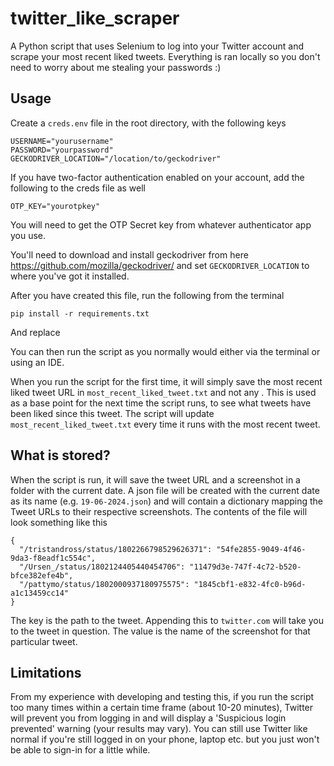 # twitter_like_scraper
A Python script that uses Selenium to log into your Twitter account and scrape your most recent liked tweets. Everything is ran locally so you don't need to worry about me stealing your passwords :)

## Usage

Create a `creds.env` file in the root directory, with the following keys
```
USERNAME="yourusername"
PASSWORD="yourpassword"
GECKODRIVER_LOCATION="/location/to/geckodriver"
```

If you have two-factor authentication enabled on your account, add the following to the creds file as well
```
OTP_KEY="yourotpkey"
```
You will need to get the OTP Secret key from whatever authenticator app you use.

You'll need to download and install geckodriver from here https://github.com/mozilla/geckodriver/ and set `GECKODRIVER_LOCATION` to where you've got it installed.

After you have created this file, run the following from the terminal
```
pip install -r requirements.txt
```


And replace 

You can then run the script as you normally would either via the terminal or using an IDE.

When you run the script for the first time, it will simply save the most recent liked tweet URL in `most_recent_liked_tweet.txt` and not any . 
This is used as a base point for the next time the script runs, to see what tweets have been liked since this tweet.
The script will update `most_recent_liked_tweet.txt` every time it runs with the most recent tweet.

## What is stored?
When the script is run, it will save the tweet URL and a screenshot in a folder with the current date. A json file will be created with the current date as its name (e.g. `19-06-2024.json`) and will contain a dictionary mapping the Tweet URLs to their respective screenshots.
The contents of the file will look something like this
```
{
  "/tristandross/status/1802266798529626371": "54fe2855-9049-4f46-9da3-f8eadf1c554c",
  "/Ursen_/status/1802124405440454706": "11479d3e-747f-4c72-b520-bfce382efe4b",
  "/pattymo/status/1802000937180975575": "1845cbf1-e832-4fc0-b96d-a1c13459cc14"
}
```
The key is the path to the tweet. Appending this to `twitter.com` will take you to the tweet in question. The value is the name of the screenshot for that particular tweet.

## Limitations
From my experience with developing and testing this, if you run the script too many times within a certain time frame (about 10-20 minutes), Twitter will prevent you from logging in and will display a 'Suspicious login prevented' warning (your results may vary).
You can still use Twitter like normal if you're still logged in on your phone, laptop etc. but you just won't be able to sign-in for a little while.
